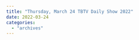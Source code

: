 ```yaml
---
title: "Thursday, March 24 TBTV Daily Show 2022"
date: 2022-03-24
categories: 
  - "archives"
---
```




